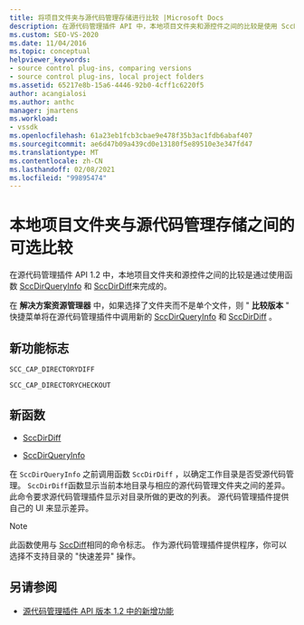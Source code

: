 ```yaml
---
title: 将项目文件夹与源代码管理存储进行比较 |Microsoft Docs
description: 在源代码管理插件 API 中，本地项目文件夹和源控件之间的比较是使用 SccDirQueryInfo 和 SccDirDiff 实现的。
ms.custom: SEO-VS-2020
ms.date: 11/04/2016
ms.topic: conceptual
helpviewer_keywords:
- source control plug-ins, comparing versions
- source control plug-ins, local project folders
ms.assetid: 65217e8b-15a6-4446-92b0-4cff1c6220f5
author: acangialosi
ms.author: anthc
manager: jmartens
ms.workload:
- vssdk
ms.openlocfilehash: 61a23eb1fcb3cbae9e478f35b3ac1fdb6abaf407
ms.sourcegitcommit: ae6d47b09a439cd0e13180f5e89510e3e347fd47
ms.translationtype: MT
ms.contentlocale: zh-CN
ms.lasthandoff: 02/08/2021
ms.locfileid: "99895474"
---
```

# <a name="optional-comparison-of-local-project-folder-to-source-control-store"></a>本地项目文件夹与源代码管理存储之间的可选比较
在源代码管理插件 API 1.2 中，本地项目文件夹和源控件之间的比较是通过使用函数 [SccDirQueryInfo](../../extensibility/sccdirqueryinfo-function.md) 和 [SccDirDiff](../../extensibility/sccdirdiff-function.md)来完成的。

 在 **解决方案资源管理器** 中，如果选择了文件夹而不是单个文件，则 " **比较版本** " 快捷菜单将在源代码管理插件中调用新的 [SccDirQueryInfo](../../extensibility/sccdirqueryinfo-function.md) 和 [SccDirDiff](../../extensibility/sccdirdiff-function.md) 。

## <a name="new-capability-flags"></a>新功能标志
 `SCC_CAP_DIRECTORYDIFF`

 `SCC_CAP_DIRECTORYCHECKOUT`

## <a name="new-functions"></a>新函数
- [SccDirDiff](../../extensibility/sccdirdiff-function.md)

- [SccDirQueryInfo](../../extensibility/sccdirqueryinfo-function.md)

 在 `SccDirQueryInfo` 之前调用函数 `SccDirDiff` ，以确定工作目录是否受源代码管理。 `SccDirDiff`函数显示当前本地目录与相应的源代码管理文件夹之间的差异。 此命令要求源代码管理插件显示对目录所做的更改的列表。 源代码管理插件提供自己的 UI 来显示差异。

> [!NOTE]
> 此函数使用与 [SccDiff](../../extensibility/sccdiff-function.md)相同的命令标志。 作为源代码管理插件提供程序，你可以选择不支持目录的 "快速差异" 操作。

## <a name="see-also"></a>另请参阅
- [源代码管理插件 API 版本 1.2 中的新增功能](../../extensibility/internals/what-s-new-in-the-source-control-plug-in-api-version-1-2.md)
